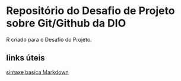 # Repositório do Desafio  de Projeto sobre Git/Github da DIO
R criado para o Desafio do Projeto.

## links úteis
[sintaxe basica Markdown](https://docs.pipz.com/central-de-ajuda/learning-center/guia-basico-de-markdown#)
